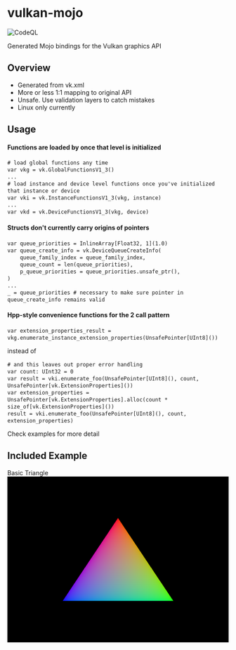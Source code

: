 # vulkan-mojo
![CodeQL](https://github.com/Ryul0rd/vulkan-mojo/actions/workflows/codeql.yml/badge.svg)

Generated Mojo bindings for the Vulkan graphics API

## Overview
- Generated from vk.xml
- More or less 1:1 mapping to original API
- Unsafe. Use validation layers to catch mistakes
- Linux only currently

## Usage

#### Functions are loaded by once that level is initialized
```mojo
# load global functions any time
var vkg = vk.GlobalFunctionsV1_3()
...
# load instance and device level functions once you've initialized that instance or device
var vki = vk.InstanceFunctionsV1_3(vkg, instance)
...
var vkd = vk.DeviceFunctionsV1_3(vkg, device)
```

#### Structs don't currently carry origins of pointers
```mojo
var queue_priorities = InlineArray[Float32, 1](1.0)
var queue_create_info = vk.DeviceQueueCreateInfo(
    queue_family_index = queue_family_index,
    queue_count = len(queue_priorities),
    p_queue_priorities = queue_priorities.unsafe_ptr(),
)
...
_ = queue_priorities # necessary to make sure pointer in queue_create_info remains valid
```

#### Hpp-style convenience functions for the 2 call pattern
```mojo
var extension_properties_result = vkg.enumerate_instance_extension_properties(UnsafePointer[UInt8]())
```
instead of 
```mojo
# and this leaves out proper error handling
var count: UInt32 = 0
var result = vki.enumerate_foo(UnsafePointer[UInt8](), count, UnsafePointer[vk.ExtensionProperties]())
var extension_properties = UnsafePointer[vk.ExtensionProperties].alloc(count * size_of[vk.ExtensionProperties]())
result = vki.enumerate_foo(UnsafePointer[UInt8](), count, extension_properties)
```

Check examples for more detail

## Included Example
Basic Triangle
![Basic Triangle](./images/triangle.png)